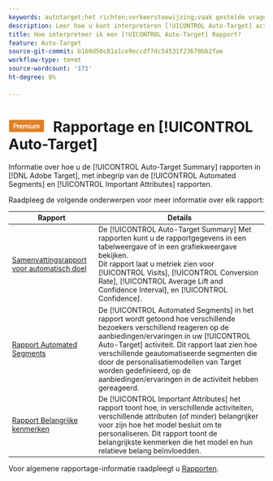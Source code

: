 ```yaml
---
keywords: autotarget;het richten;verkeerstoewijzing;vaak gestelde vragen;faq;het oplossen van problemen;het oplossen van problemen;het melden;rapporten;auto-doel samenvattingsrapport;samenvattingsrapport;geautomatiseerde segmenten;belangrijke attributen
description: Leer hoe u kunt interpreteren [!UICONTROL Auto-Target] activiteitenrapporten in [!DNL Target].
title: Hoe interpreteer ik een [!UICONTROL Auto-Target] Rapport?
feature: Auto-Target
source-git-commit: b160d50c81a1ce9eccdf7dc54531f23670bb2fae
workflow-type: tm+mt
source-wordcount: '171'
ht-degree: 0%

---
```


# ![PREMIUM](/help/main/assets/premium.png) Rapportage en [!UICONTROL Auto-Target]

Informatie over hoe u de [!UICONTROL Auto-Target Summary] rapporten in [!DNL Adobe Target], met inbegrip van de [!UICONTROL Automated Segments] en [!UICONTROL Important Attributes] rapporten.

Raadpleeg de volgende onderwerpen voor meer informatie over elk rapport:

| Rapport | Details |
| --- | --- |
| [Samenvattingsrapport voor automatisch doel](/help/main/c-reports/personalization-reports/auto-target-summary-report.md) | De [!UICONTROL Auto-Target Summary] Met rapporten kunt u de rapportgegevens in een tabelweergave of in een grafiekweergave bekijken.<br>Dit rapport laat u metriek zien voor [!UICONTROL Visits], [!UICONTROL Conversion Rate], [!UICONTROL Average Lift and Confidence Interval], en [!UICONTROL Confidence]. |
| [Rapport Automated Segments](/help/main/c-reports/c-personalization-insights-reports/automated-segments-report.md) | De [!UICONTROL Automated Segments] in het rapport wordt getoond hoe verschillende bezoekers verschillend reageren op de aanbiedingen/ervaringen in uw [!UICONTROL Auto-Target] activiteit. Dit rapport laat zien hoe verschillende geautomatiseerde segmenten die door de personalisatiemodellen van Target worden gedefinieerd, op de aanbiedingen/ervaringen in de activiteit hebben gereageerd. |
| [Rapport Belangrijke kenmerken](/help/main/c-reports/c-personalization-insights-reports/important-attributes-report.md) | De [!UICONTROL Important Attributes] het rapport toont hoe, in verschillende activiteiten, verschillende attributen (of minder) belangrijker voor zijn hoe het model besluit om te personaliseren. Dit rapport toont de belangrijkste kenmerken die het model en hun relatieve belang beïnvloedden. |

Voor algemene rapportage-informatie raadpleegt u [Rapporten](/help/main/c-reports/reports.md).
